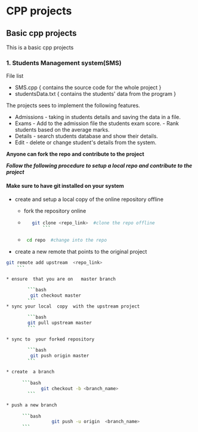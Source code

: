  #  CPP projects
##  Basic cpp projects
This is a basic cpp projects
### 1.    Students Management system(SMS)

File  list
 
*  SMS.cpp { contains the source code for the whole project }
*  studentsData.txt { contains the  students' data from the program }


The projects sees  to implement the following features.


* Admissions - taking in students details  and saving the data in a file.
* Exams      - Add to the admission file the students exam score.
		     - Rank students based on the average marks.
* Details - search students database and  show their details.
*  Edit   - delete or change student's details from the system.


__Anyone can fork the repo and contribute to the project__

   
___Follow the following  procedure to setup  a local repo and contribute to the project___


####  Make sure to have git installed on your system

    
* create and setup a local copy of the online repository offline

   * fork the repository online 

   * ```bash 
		git clone <repo_link>  #clone the repo offline
            ```

    *  ```bash
		cd repo  #change into the repo
	     ```

* create a new remote that points to the original project

```bash
git remote add upstream  <repo_link>
	```

* ensure  that you are on   master branch

        ```bash
		 git checkout master
        ```
* sync your local  copy  with the upstream project

        ```bash 
		git pull upstream master
        ```

* sync to  your forked repository

        ```bash
		 git push origin master
        ```

* create  a branch
  
      ```bash
      		 git checkout -b <branch_name>
        ```

* push a new branch 
      
      ```bash
                 git push -u origin  <branch_name>
      ```
 
